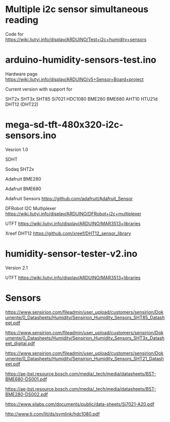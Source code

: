 # Multiple i2c sensor simultaneous reading
Code for https://wiki.liutyi.info/display/ARDUINO/Test+i2c+humidity+sensors

# arduino-humidity-sensors-test.ino
Hardware page https://wiki.liutyi.info/display/ARDUINO/v5+Sensor+Board+project

Current version with support for

SHT2x
SHT3x
SHT85
Si7021
HDC1080
BME280
BME680
AHT10
HTU21d
DHT12
(DHT22)

# mega-sd-tft-480x320-i2c-sensors.ino
Vesrion 1.0

SDHT

Sodaq SHT2x

Adafruit BME280

Adafruit BME680

Adafruit Sensors https://github.com/adafruit/Adafruit_Sensor

DFRobot I2C Multiplexer https://wiki.liutyi.info/display/ARDUINO/DFRobot+i2c+multiplexer

UTFT https://wiki.liutyi.info/display/ARDUINO/MAR3513+libraries

Xreef DHT12 https://github.com/xreef/DHT12_sensor_library

# humidity-sensor-tester-v2.ino

Version 2.1

UTFT https://wiki.liutyi.info/display/ARDUINO/MAR3513+libraries

# Sensors

https://www.sensirion.com/fileadmin/user_upload/customers/sensirion/Dokumente/0_Datasheets/Humidity/Sensirion_Humidity_Sensors_SHT85_Datasheet.pdf

https://www.sensirion.com/fileadmin/user_upload/customers/sensirion/Dokumente/0_Datasheets/Humidity/Sensirion_Humidity_Sensors_SHT3x_Datasheet_digital.pdf

https://www.sensirion.com/fileadmin/user_upload/customers/sensirion/Dokumente/0_Datasheets/Humidity/Sensirion_Humidity_Sensors_SHT21_Datasheet.pdf

https://ae-bst.resource.bosch.com/media/_tech/media/datasheets/BST-BME680-DS001.pdf

https://ae-bst.resource.bosch.com/media/_tech/media/datasheets/BST-BME280-DS002.pdf

https://www.silabs.com/documents/public/data-sheets/Si7021-A20.pdf

http://www.ti.com/lit/ds/symlink/hdc1080.pdf


